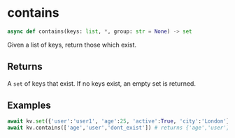 # contains

```py
async def contains(keys: list, *, group: str = None) -> set
```

Given a list of keys, return those which exist.


## Returns
A `set` of keys that exist. If no keys exist, an empty set is returned.


## Examples

```py
await kv.set({'user':'user1', 'age':25, 'active':True, 'city':'London'})
await kv.contains(['age','user','dont_exist']) # returns {'age','user'}
```